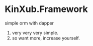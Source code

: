 # KinXub.Framework
simple orm with dapper

1. very very very simple.
2. so want more, increase yourself.
